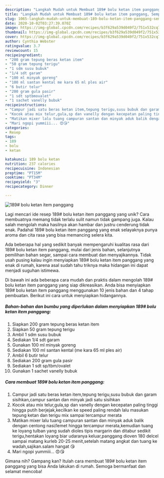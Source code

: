 ```yaml
---
description: "Langkah Mudah untuk Membuat 189# bolu ketan item panggang, Sempurna"
title: "Langkah Mudah untuk Membuat 189# bolu ketan item panggang, Sempurna"
slug: 1065-langkah-mudah-untuk-membuat-189-bolu-ketan-item-panggang-sempurna
date: 2020-10-02T03:27:39.070Z
image: https://img-global.cpcdn.com/recipes/b3f629a539d049f2/751x532cq70/189-bolu-ketan-item-panggang-foto-resep-utama.jpg
thumbnail: https://img-global.cpcdn.com/recipes/b3f629a539d049f2/751x532cq70/189-bolu-ketan-item-panggang-foto-resep-utama.jpg
cover: https://img-global.cpcdn.com/recipes/b3f629a539d049f2/751x532cq70/189-bolu-ketan-item-panggang-foto-resep-utama.jpg
author: Cynthia Webster
ratingvalue: 3.7
reviewcount: 15
recipeingredient:
- "200 gram tepung beras ketan item"
- "50 gram tepung terigu"
- "1 sdm susu bubuk"
- "1/4 sdt garam"
- "100 ml minyak goreng"
- "100 ml santan kental me kara 65 ml ples air"
- "6 butir telur"
- "200 gram gula pasir"
- "1 sdt sptbmovalet"
- "1 sachet vanelly bubuk"
recipeinstructions:
- "Campur jadi satu beras ketan item,tepung terigu,susu bubuk dan garam sisihkan,campur santan dan minyak jadi satu sisihkan"
- "Kocok atau mix telur,gula,sp dan vanelly dengan kecepatan paling tinggi hingga putih berjejak,kecilkan ke speed paling rendah lalu masukan tepung ketan dan terigu mix sampai tercampur merata"
- "Matikan mixer lalu tuang campuran santan dan minyak aduk balik dengan centong nasi/lemet hingga tercampur merata,kemudian tuang ke loyang tulban yang sudah dioles tipis margarin dan ditabur sedikit terigu,hentakan loyang biar udaranya keluar,panggang dioven 180 delcel sampai matang kurleb 20-25 menit,setelah matang angkat dan tuang ke wadah,sajikan.salam hangat 😘"
- "Mari ngopi yummiii... 😍😘"
categories:
- Resep
tags:
- 189
- bolu
- ketan

katakunci: 189 bolu ketan 
nutrition: 237 calories
recipecuisine: Indonesian
preptime: "PT15M"
cooktime: "PT34M"
recipeyield: "3"
recipecategory: Dinner

---
```



![189# bolu ketan item panggang](https://img-global.cpcdn.com/recipes/b3f629a539d049f2/751x532cq70/189-bolu-ketan-item-panggang-foto-resep-utama.jpg)

Lagi mencari ide resep 189# bolu ketan item panggang yang unik? Cara membuatnya memang tidak terlalu sulit namun tidak gampang juga. Kalau salah mengolah maka hasilnya akan hambar dan justru cenderung tidak enak. Padahal 189# bolu ketan item panggang yang enak selayaknya punya aroma dan cita rasa yang bisa memancing selera kita.

Ada beberapa hal yang sedikit banyak mempengaruhi kualitas rasa dari 189# bolu ketan item panggang, mulai dari jenis bahan, selanjutnya pemilihan bahan segar, sampai cara membuat dan menyajikannya. Tidak usah pusing kalau ingin menyiapkan 189# bolu ketan item panggang yang enak di rumah, karena asal sudah tahu triknya maka hidangan ini dapat menjadi suguhan istimewa.




Di bawah ini ada beberapa cara mudah dan praktis dalam mengolah 189# bolu ketan item panggang yang siap dikreasikan. Anda bisa menyiapkan 189# bolu ketan item panggang menggunakan 10 jenis bahan dan 4 tahap pembuatan. Berikut ini cara untuk menyiapkan hidangannya.

<!--inarticleads1-->

##### Bahan-bahan dan bumbu yang diperlukan dalam menyiapkan 189# bolu ketan item panggang:

1. Siapkan 200 gram tepung beras ketan item
1. Siapkan 50 gram tepung terigu
1. Ambil 1 sdm susu bubuk
1. Sediakan 1/4 sdt garam
1. Gunakan 100 ml minyak goreng
1. Sediakan 100 ml santan kental (me kara 65 ml ples air)
1. Ambil 6 butir telur
1. Sediakan 200 gram gula pasir
1. Sediakan 1 sdt sp/tbm/ovalet
1. Gunakan 1 sachet vanelly bubuk




<!--inarticleads2-->

##### Cara membuat 189# bolu ketan item panggang:

1. Campur jadi satu beras ketan item,tepung terigu,susu bubuk dan garam sisihkan,campur santan dan minyak jadi satu sisihkan
1. Kocok atau mix telur,gula,sp dan vanelly dengan kecepatan paling tinggi hingga putih berjejak,kecilkan ke speed paling rendah lalu masukan tepung ketan dan terigu mix sampai tercampur merata
1. Matikan mixer lalu tuang campuran santan dan minyak aduk balik dengan centong nasi/lemet hingga tercampur merata,kemudian tuang ke loyang tulban yang sudah dioles tipis margarin dan ditabur sedikit terigu,hentakan loyang biar udaranya keluar,panggang dioven 180 delcel sampai matang kurleb 20-25 menit,setelah matang angkat dan tuang ke wadah,sajikan.salam hangat 😘
1. Mari ngopi yummiii... 😍😘




Gimana nih? Gampang kan? Itulah cara membuat 189# bolu ketan item panggang yang bisa Anda lakukan di rumah. Semoga bermanfaat dan selamat mencoba!
